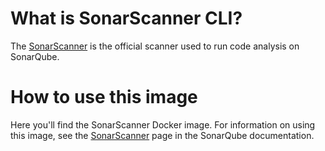 # What is SonarScanner CLI?

The [SonarScanner](https://redirect.sonarsource.com/doc/install-configure-scanner.html) is the official scanner used to run code analysis on SonarQube.

# How to use this image

Here you'll find the SonarScanner Docker image. For information on using this image, see the [SonarScanner](https://redirect.sonarsource.com/doc/install-configure-scanner.html) page in the SonarQube documentation.